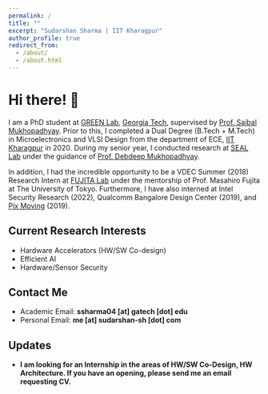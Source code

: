 ```yaml
---
permalink: /
title: ""
excerpt: "Sudarshan Sharma | IIT Kharagpur"
author_profile: true
redirect_from: 
  - /about/
  - /about.html
---
```


<!-- Hi! I am a Graduate Research Assistant at [GREEN Lab](https://greenlab.ece.gatech.edu/), [Georgia Tech](https://www.gatech.edu/) adviced by [Prof. Saibal Mukhopadhyay](https://www.ece.gatech.edu/faculty-staff-directory/saibal-mukhopadhyay). Previously, I graduated with a Dual Degree (B.Tech + M.Tech) in Microelectronics and VLSI Design from the department of Electronics and Electrical Communication Engineering, [IIT Kharagpur](https://www.iitkgp.ac.in/), India. I worked as a Student Researcher at [SEAL Lab](https://cse.iitkgp.ac.in/resgrp/seal/), Dept. of CSE, IIT Kharagpur under the guidance of [Prof. Debdeep Mukhopadhyay](https://sites.google.com/view/debdeepmukhopadhyay/home) during my senior year. I am particularly interested in the field of


# E-mail
___
**Hardware/Sensor Security, Hardware Accelerators and Applied ML**. 



# E-mail
___

Academic - **ssharma04 [at] gatech [dot] edu**

Personal - **me [at] sudarshan-sh [dot] com**


# Updates

___

* **January 2021**
	* I joined [GREEN Lab](https://greenlab.ece.gatech.edu/) Georgia Tech.

* **Decemeber 2020**
	* Paper titled *"Compact and Secure Discrete Gaussian Sampler based on HW/SW Co-design"* published at [ASIANHOST '20](http://asianhost.org/2020/).

* **July 2020**
	* I graduated from IIT Kharagpur with B.Tech in Electronics and Electrical Communication Engineering, M.Tech in Microelectronics and VLSI Design and Minor in Computer Science and Engineering.
	* I was awarded the Institute Order of Merit for illustrious performance in the field of Technology during my stay at IIT Kharagpur.


 -->


# Hi there! 👋

I am a PhD student at [GREEN Lab](https://greenlab.ece.gatech.edu/), [Georgia Tech](https://www.gatech.edu/), supervised by [Prof. Saibal Mukhopadhyay](https://www.ece.gatech.edu/faculty-staff-directory/saibal-mukhopadhyay). Prior to this, I completed a Dual Degree (B.Tech + M.Tech) in Microelectronics and VLSI Design from the department of ECE, [IIT Kharagpur](https://www.iitkgp.ac.in/) in 2020. During my senior year, I conducted research at [SEAL Lab](https://cse.iitkgp.ac.in/resgrp/seal/) under the guidance of [Prof. Debdeep Mukhopadhyay](https://sites.google.com/view/debdeepmukhopadhyay/home). 

In addition, I had the incredible opportunity to be a VDEC Summer (2018) Research Intern at [FUJITA Lab](https://www.cad.t.u-tokyo.ac.jp/en/) under the mentorship of Prof. Masahiro Fujita at The University of Tokyo. Furthermore, I have also interned at Intel Security Research (2022), Qualcomm Bangalore Design Center (2019), and [Pix Moving](https://www.pixmoving.com/) (2019).


## Current Research Interests
- Hardware Accelerators (HW/SW Co-design)
- Efficient AI
- Hardware/Sensor Security

## Contact Me
- Academic Email: **ssharma04 [at] gatech [dot] edu**
- Personal Email: **me [at] sudarshan-sh [dot] com**

## Updates
- **I am looking for an Internship in the areas of HW/SW Co-Design, HW Architecture. If you have an opening, please send me an email requesting CV.**

<!-- ## Updates

* **January 2021**
  - Joined [GREEN Lab](https://greenlab.ece.gatech.edu/) at Georgia Tech.

* **December 2020**
  - Published paper titled "Compact and Secure Discrete Gaussian Sampler based on HW/SW Co-design" at [ASIANHOST '20](http://asianhost.org/2020/).

* **July 2020**
  - Graduated from IIT Kharagpur with B.Tech in Electronics and Electrical Communication Engineering, M.Tech in Microelectronics and VLSI Design, and a Minor in Computer Science and Engineering.
  - Awarded the Institute Order of Merit for illustrious performance in the field of Technology during my stay at IIT Kharagpur. -->
